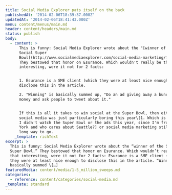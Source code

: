 ```yaml
---
title: Social Media Explorer pats itself on the back
publishedAt: '2014-02-06T18:39:37.000Z'
updatedAt: '2014-02-06T18:41:43.000Z'
menu: content/menus/main.md
header: content/headers/main.md
status: publish
body:
  - content: >
      This is funny: Social Media Explorer wrote about the "[winner of the
      Social Super
      Bowl](http://www.socialmediaexplorer.com/social-media-marketing/five-reasons-esurance-won-the-social-super-bowl/)."
      They bestowed that honor on Esurance. Which wouldn't really be that
      interesting, were it not for 2 facts:


      1. Esurance is a SME client (which they were at least nice enough to
      disclose this in the article.

      2. "Winning" is basically summed up, "Do an ad giving away a bunch of
      money and ask people to tweet about it."


      If this is all it takes to win social at the Super Bowl, then either
      social media was just particularly boring this year\[1. Which is possible.
      I didn't watch the Super Bowl or the ads this year, since I'm from New
      York and who cares about Seattle?] or social media marketing still has a
      long way to go.
    _template: richText
excerpt: >
  This is funny: Social Media Explorer wrote about the “winner of the Social
  Super Bowl.” They bestowed that honor on Esurance. Which wouldn’t really be
  that interesting, were it not for 2 facts: Esurance is a SME client (which
  they were at least nice enough to disclose this in the article. “Winning” is
  basically summed \[…]
featuredMedia: content/media/1-5_million_sweeps.md
categories:
  - reference: content/categories/social-media.md
_template: standard
---
```



